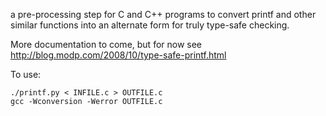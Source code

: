 a pre-processing step for C and C++ programs to convert printf and other similar functions into an alternate form for truly type-safe checking.

More documentation to come, but for now see http://blog.modp.com/2008/10/type-safe-printf.html

To use:

```
./printf.py < INFILE.c > OUTFILE.c
gcc -Wconversion -Werror OUTFILE.c
```
